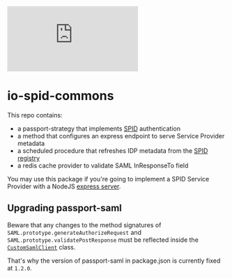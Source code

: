 [![Build Status](https://dev.azure.com/pagopa-io/io-spid-commons/_apis/build/status/pagopa.io-spid-commons.deploy?branchName=master)](https://dev.azure.com/pagopa-io/io-spid-commons/_build/latest?definitionId=98&branchName=master)
# io-spid-commons

This repo contains:

- a passport-strategy that implements [SPID](https://www.spid.gov.it)
  authentication
- a method that configures an express endpoint to serve Service Provider
  metadata
- a scheduled procedure that refreshes IDP metadata from the [SPID
  registry](https://registry.spid.gov.it)
- a redis cache provider to validate SAML InResponseTo field

You may use this package if you're going to implement a SPID Service Provider
with a NodeJS [express server](https://expressjs.com).

## Upgrading passport-saml

Beware that any changes to the method signatures of
`SAML.prototype.generateAuthorizeRequest` and
`SAML.prototype.validatePostResponse` must be reflected inside the
[`CustomSamlClient`](./strategy/saml_client.ts) class.

That's why the version of passport-saml in package.json is currently fixed at
`1.2.0`.
